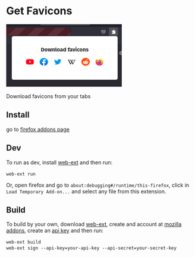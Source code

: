 # Get Favicons

![Screenshot](./assets/extension.png)

Download favicons from your tabs

## Install

go to [firefox addons page](https://addons.mozilla.org/en-US/firefox/addon/getfavicons/)

## Dev
To run as dev, install [web-ext](https://extensionworkshop.com/documentation/develop/getting-started-with-web-ext/) and then run:
```
web-ext run
```

Or, open firefox and go to `about:debugging#/runtime/this-firefox`, click in `Load Temporary Add-on...` and select any file from this extension. 

## Build

To build by your own, download [web-ext](https://extensionworkshop.com/documentation/develop/getting-started-with-web-ext/), create and account at [mozilla addons](https://addons.mozilla.org), create an [api key](https://addons.mozilla.org/developers/addon/api/key/) and then run:


```
web-ext build
web-ext sign --api-key=your-api-key --api-secret=your-secret-key
```
